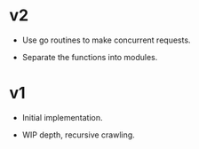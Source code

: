 
# v2

* Use go routines to make concurrent requests.

* Separate the functions into modules.


# v1

* Initial implementation.

* WIP depth, recursive crawling.
